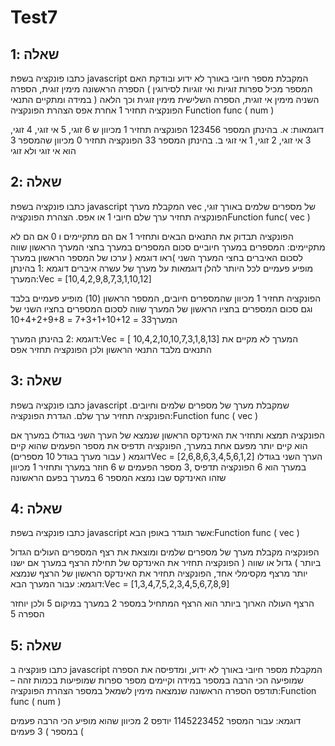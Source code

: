 # Test7
שאלה :1 
-
כתבו פונקציה בשפת javascript המקבלת מספר חיובי באורך לא ידוע ובודקת האם המספר מכיל ספרות
זוגיות ואי זוגיות לסירוגין
) הספרה הראשונה מימין זוגית, הספרה השניה מימין אי זוגית, הספרה השלישית מימין זוגית וכך הלאה (
במידה ומתקיים התנאי הפונקציה תחזיר 1 אחרת אפס
הצהרת הפונקציה Function func ( num )

דוגמאות:
א. בהינתן המספר 123456 הפונקציה תחזיר 1 מכיוון ש 6 זוגי, 5 אי זוגי, 4 זוגי, 3 אי זוגי, 2 זוגי, 1 אי
זוגי
ב. בהינתן המספר 33 הפונקציה תחזיר 0 מכיוון שהמספר 3 הוא אי זוגי ולא זוגי



שאלה :2
-
כתבו פונקציה בשפת javascript המקבלת מערך vec של מספרים שלמים באורך זוגי, הפונקציה תחזיר
ערך שלם חיובי 1 או אפס.
הצהרת הפונקציהFunction func( vec )

הפונקציה תבדוק את התנאים הבאים ותחזיר 1 אם הם מתקיימים ו 0 אם הם לא מתקיימים:
 המספרים במערך חיוביים
 סכום המספרים במערך בחצי המערך הראשון שווה לסכום האיברים בחצי המערך השני )ראו
דוגמא (
 ערכו של המספר הראשון במערך מופיע פעמיים לכל היותר
להלן דוגמאות על מערך של עשרה איברים
דוגמא :1
בהינתן המערך:Vec = [10,4,2,9,8,7,3,1,10,12]

הפונקציה תחזיר 1 מכיוון שהמספרים חיובים, המספר הראשון (10) מופיע פעמיים בלבד וגם סכום
המספרים בחציו הראשון של המערך שווה לסכום המספרים בחציו השני של המערך33 = 7+3+1+10+12 = 10+4+2+9+8

דוגמא :2
בהינתן המערך:Vec = [ 10,4,2,10,10,7,3,1,8,13]
המערך לא מקיים את התנאים מלבד התנאי הראשון ולכן הפונקציה תחזיר אפס


שאלה :3
-
כתבו פונקציה בשפת javascript שמקבלת מערך של מספרים שלמים וחיובים. הפונקציה תחזיר ערך שלם.
הגדרת הפונקציה:Function func ( vec )

הפונקציה תמצא ותחזיר את האינדקס הראשון שנמצא של הערך השני בגודלו במערך
אם הוא קיים יותר מפעם אחת במערך, הפונקציה תדפיס את מספר הפעמים שהוא קיים
דוגמא ( עבור מערך בגודל 10 מספרים)Vec = [2,6,8,6,3,4,5,6,1,2]
הערך השני בגודלו במערך הוא 6
הפונקציה תדפיס ,3 מספר הפעמים ש 6 חוזר במערך ותחזיר 1 מכיוון שזהו האינדקס שבו נמצא המספר 6
במערך בפעם הראשונה


שאלה :4
-
כתבו פונקציה בשפת javascript אשר תוגדר באופן הבא:Function func ( vec )

הפונקציה מקבלת מערך של מספרים שלמים ומוצאת את רצף המספרים העולים הגדול ביותר ) גדול או
שווה (
הפונקציה תחזיר את האינדקס של תחילת הרצף במערך
אם ישנו יותר מרצף מקסימלי אחד, הפונקציה תחזיר את האינדקס הראשון של הרצף שנמצא
דוגמא:
עבור המערך הבא:Vec = [1,3,4,7,5,2,3,4,5,6,7,8,9]

הרצף העולה הארוך ביותר הוא הרצף המתחיל במספר 2 במערך במיקום 5 ולכן יוחזר הספרה 5


שאלה :5
-
כתבו פונקציה ב javascript המקבלת מספר חיובי באורך לא ידוע, ומדפיסה את הספרה שמופיעה הכי
הרבה במספר
במידה וקיימים מספר ספרות שמופיעות בכמות זהה – תודפס הספרה הראשונה שנמצאה מימין לשמאל
במספר
הצהרת הפונקציה:Function func ( num )

דוגמא:
עבור המספר 1145223452
יודפס 2 מכיוון שהוא מופיע הכי הרבה פעמים במספר ) 3 פעמים ( 

